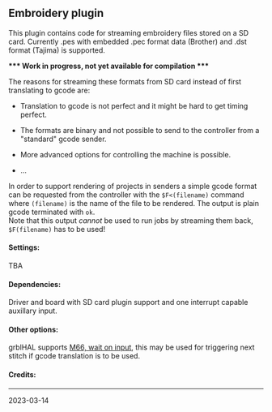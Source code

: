## Embroidery plugin

This plugin contains code for streaming embroidery files stored on a SD card.
Currently .pes with embedded .pec format data \(Brother\) and .dst format \(Tajima\) is supported.

__*** Work in progress, not yet available for compilation ***__

The reasons for streaming these formats from SD card instead of first translating to gcode are:

* Translation to gcode is not perfect and it might be hard to get timing perfect.

* The formats are binary and not possible to send to the controller from a "standard" gcode sender.

* More advanced options for controlling the machine is possible.

* ...

In order to support rendering of projects in senders a simple gcode format can be requested from the controller
with the `$F<(filename)` command where `(filename)` is the name of the file to be rendered. The output is plain
gcode terminated with `ok`.  
Note that this output _cannot_ be used to run jobs by streaming them back, `$F(filename)` has to be used!

#### Settings:

TBA

#### Dependencies:

Driver and board with SD card plugin support and one interrupt capable auxillary input.

#### Other options:

grblHAL supports [M66, wait on input](https://linuxcnc.org/docs/2.5/html/gcode/m-code.html#sec:M66-Input-Control),
this may be used for triggering next stitch if gcode translation is to be used.

#### Credits:

---
2023-03-14
